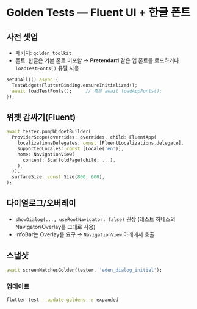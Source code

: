 # Golden Tests — Fluent UI + 한글 폰트

## 사전 셋업
- 패키지: `golden_toolkit`
- 폰트: 한글은 기본 폰트 미포함 → **Pretendard** 같은 앱 폰트를 로드하거나 `loadTestFonts()` 유틸 사용

```dart
setUpAll(() async {
  TestWidgetsFlutterBinding.ensureInitialized();
  await loadTestFonts();     // 혹은 await loadAppFonts();
});
````

## 위젯 감싸기(Fluent)

```dart
await tester.pumpWidgetBuilder(
  ProviderScope(overrides: overrides, child: FluentApp(
    localizationsDelegates: const [FluentLocalizations.delegate],
    supportedLocales: const [Locale('en')],
    home: NavigationView(
      content: ScaffoldPage(child: ...),
    ),
  )),
  surfaceSize: const Size(800, 600),
);
```

## 다이얼로그/오버레이

* `showDialog(..., useRootNavigator: false)` 권장 (테스트 하네스의 Navigator/Overlay를 그대로 사용)
* InfoBar는 Overlay를 요구 → `NavigationView` 아래에서 호출

## 스냅샷

```dart
await screenMatchesGolden(tester, 'eden_dialog_initial');
```

### 업데이트

```bash
flutter test --update-goldens -r expanded
```